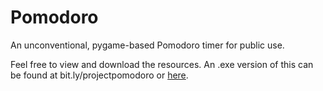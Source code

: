 # Pomodoro
An unconventional, pygame-based Pomodoro timer for public use.

Feel free to view and download the resources. An .exe version of this can be found at bit.ly/projectpomodoro or [here](bit.ly/p0m0d0r0).
